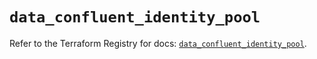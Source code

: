 # `data_confluent_identity_pool`

Refer to the Terraform Registry for docs: [`data_confluent_identity_pool`](https://registry.terraform.io/providers/confluentinc/confluent/2.9.0/docs/data-sources/identity_pool).

